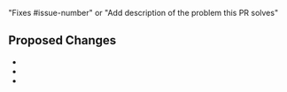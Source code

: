 <!-- General PR guidelines:

Most PRs should be opened against the main branch in the
[`knative/docs` GitHub repository](https://github.com/knative/docs).

Use one of the content templates when writing a new document:
- [Concept](docs/contributor/templates/template-concept.md) -- Conceptual topics explain how things
work or what things mean. They provide helpful context to readers. They do not include procedures.
- [Procedure](docs/contributor/templates/template-procedure.md) -- Procedural (how-to) topics
include detailed steps for performing a task as well as some context about the task.
- [Troubleshooting](docs/contributor/templates/template-troubleshooting.md) -- Troubleshooting
topics list common errors and solutions.
- [Blog](docs/contributor/templates/template-blog-entry.md) -- Instructions and a template that you
can use to help you post to the Knative blog.

When you add a new document to the /docs directory, the navigation menu updates automatically.
For more information, see the
[MkDocs documentation](https://www.mkdocs.org/user-guide/writing-your-docs/#configure-pages-and-navigation).

If your changes should also be in the most recent release, add the corresponding "cherrypick-0.X"
label to the original PR; for example, "cherrypick-0.12".
Best practice is to open a PR for the cherry-pick yourself after your original PR has been merged
into the main branch.
After the cherry-pick PR has merged, remove the cherry-pick label from the original PR.

For all resources for contributing to the Knative documentation, see the
[Knative contributor's guide](help/contributing).

 -->

"Fixes #issue-number" or "Add description of the problem this PR solves"

## Proposed Changes <!-- Describe the changes the PR makes. -->

-
-
-
